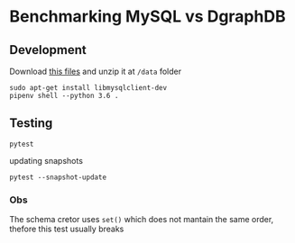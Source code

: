 # Benchmarking MySQL vs DgraphDB
## Development

Download [this files](https://drive.google.com/open?id=12FPh9wTEirs1BiobYMDecdDCOAf8PUcZ) and unzip it at `/data` folder

```
sudo apt-get install libmysqlclient-dev
pipenv shell --python 3.6 .
```

## Testing

```
pytest
```

updating snapshots
```
pytest --snapshot-update
```

### Obs

The schema cretor uses `set()` which does not mantain the same order, thefore this test usually breaks